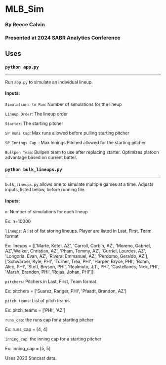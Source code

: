 # MLB_Sim

### By Reece Calvin

### Presented at 2024 SABR Analytics Conference

## Uses

### `python app.py`
-----------------------------

Run `app.py` to simulate an individual lineup.

  #### Inputs:

  `Simulations to Run`: Number of simulations for the lineup
  
  `Lineup Order`: The lineup order
  
  `Starter`: The starting pitcher
  
  `SP Runs Cap`: Max runs allowed before pulling starting pitcher
  
  `SP Innings Cap `: Max Innings Pitched allowed for the starting pitcher
  
  `Bullpen Team`: Bullpen team to use after replacing starter. Optimizes platoon advantage based on current batter.



### `python bulk_lineups.py`
-----------------------------

  `bulk_lineups.py` allows one to simulate multiple games at a time. Adjusts inputs, listed below, before running file.
  
  #### Inputs:
  
  `n`: Number of simulations for each lineup
   
   Ex: n=10000
  
   
  `lineups`: A list of list storing lineups. Player are listed in Last, First, Team format
   
   Ex: lineups = [['Marte, Ketel, AZ', 'Carroll, Corbin, AZ', 'Moreno, Gabriel, AZ','Walker, Christian, AZ', 'Pham, Tommy, AZ',
                  'Gurriel, Lourdes, AZ', 'Longoria, Evan, AZ', 'Rivera, Emmanuel, AZ', 'Perdomo, Geraldo, AZ'],
                 ['Schwarber, Kyle, PHI', 'Turner, Trea, PHI', 'Harper, Bryce, PHI', 'Bohm, Alec, PHI', 'Stott, Bryson, PHI',
                  'Realmuto, J.T., PHI', 'Castellanos, Nick, PHI', 'Marsh, Brandon, PHI', 'Rojas, Johan, PHI']]
  
  
  `pitchers`: Pitchers in Last, First, Team format
  
   Ex: pitchers = ['Suarez, Ranger, PHI', 'Pfaadt, Brandon, AZ']
  
  
  `pitch_teams`: List of pitch teams
  
   Ex: pitch_teams = ['PHI', 'AZ']
  
  
  `runs_cap`: the runs cap for a starting pitcher
  
   Ex: runs_cap = [4, 4]
  
  
  `inning_cap`: the inning cap for a starting pitcher
  
   Ex: inning_cap = [5, 5]


  
Uses 2023 Statcast data. 
